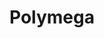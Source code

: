 ---
title: Polymega
slug: polymega
company: polymega
logo: '<path d="M45.8505564,38.0063593 C45.7233704,37.8791733 45.6279809,37.6883943 45.6279809,37.4976153 L45.6279809,18.2289348 C45.6279809,18.0063593 45.6915739,17.8473768 45.8187599,17.6883943 C45.9459459,17.5612083 46.1049285,17.4658188 46.327504,17.4658188 L54.2766296,17.4658188 C56.6613672,17.4658188 58.5373609,18.0381558 59.9046105,19.1510334 C61.2718601,20.263911 61.9395866,21.9173291 61.9395866,24.0476948 C61.9395866,26.1780604 61.2718601,27.799682 59.9046105,28.8807631 C58.5373609,29.9618442 56.6613672,30.5341812 54.2766296,30.5341812 L49.9205087,30.5341812 L49.9205087,37.4658188 C49.9205087,37.6883943 49.8569157,37.8473768 49.6979332,37.9745628 C49.5707472,38.1017488 49.3799682,38.1653418 49.1573927,38.1653418 L46.327504,38.1653418 C46.1685215,38.1971383 45.9777424,38.1653418 45.8505564,38.0063593 Z M54.1176471,27.290938 C55.2623211,27.290938 56.1208267,27.0047695 56.7249603,26.4642289 C57.3290938,25.9236884 57.6152623,25.1287758 57.6152623,24.0794913 C57.6152623,23.0620032 57.3290938,22.2670906 56.7567568,21.6947536 C56.1844197,21.1224165 55.2941176,20.836248 54.1176471,20.836248 L49.8569157,20.836248 L49.8569157,27.290938 L54.1176471,27.290938 Z M67.154213,36.4483307 C65.6597774,35.0810811 64.8648649,33.0779014 64.8012719,30.3751987 C64.7694754,29.8028617 64.7694754,28.9761526 64.7694754,27.863275 C64.7694754,26.7503975 64.7694754,25.8918919 64.8012719,25.3195548 C64.8648649,22.7122417 65.6915739,20.6772655 67.217806,19.2782194 C68.7440382,17.8791733 70.8426073,17.1796502 73.4499205,17.1796502 C76.0572337,17.1796502 78.1240064,17.8791733 79.682035,19.2782194 C81.2400636,20.6772655 82.0349762,22.6804452 82.1303657,25.3195548 C82.1621622,26.4642289 82.1939587,27.3227345 82.1939587,27.863275 C82.1939587,28.4038156 82.1621622,29.2305246 82.1303657,30.3751987 C82.0667727,33.0461049 81.2718601,35.0810811 79.745628,36.4483307 C78.2511924,37.8155803 76.1526232,38.4833068 73.4499205,38.4833068 C70.7472178,38.4833068 68.6486486,37.8473768 67.154213,36.4483307 Z M76.5977742,33.872814 C77.3608903,33.0779014 77.7742448,31.8696343 77.8378378,30.2480127 C77.8696343,29.0715421 77.9014308,28.2766296 77.9014308,27.863275 C77.9014308,27.418124 77.8696343,26.6232114 77.8378378,25.4785374 C77.7742448,23.8569157 77.3608903,22.6486486 76.5659777,21.8537361 C75.7710652,21.0588235 74.7535771,20.645469 73.4499205,20.645469 C72.1462639,20.645469 71.0969793,21.0588235 70.3020668,21.8537361 C69.5071542,22.6486486 69.0937997,23.8569157 69.0620032,25.4785374 C69.0302067,26.0508744 69.0302067,26.845787 69.0302067,27.863275 C69.0302067,28.8807631 69.0302067,29.6756757 69.0620032,30.2480127 C69.0937997,31.8696343 69.5071542,33.0779014 70.3020668,33.872814 C71.0651828,34.6677266 72.1462639,35.0810811 73.4499205,35.0810811 C74.7853736,35.0810811 75.8346582,34.6677266 76.5977742,33.872814 Z M86.1049285,38.0063593 C85.9777424,37.8791733 85.8823529,37.6883943 85.8823529,37.4976153 L85.8823529,18.1971383 C85.8823529,17.9745628 85.9459459,17.8155803 86.1049285,17.6883943 C86.2321145,17.5612083 86.4228935,17.4976153 86.6136725,17.4976153 L89.3799682,17.4976153 C89.6025437,17.4976153 89.7615262,17.5612083 89.8887122,17.6883943 C90.0158983,17.8155803 90.0794913,17.9745628 90.0794913,18.1971383 L90.0794913,34.6677266 L99.4594595,34.6677266 C99.682035,34.6677266 99.8410175,34.7313196 100,34.8903021 C100.127186,35.0174881 100.222576,35.2082671 100.222576,35.3990461 L100.222576,37.5294118 C100.222576,37.7201908 100.158983,37.8791733 100,38.0381558 C99.872814,38.1653418 99.682035,38.2607313 99.4594595,38.2607313 L86.581876,38.2607313 C86.391097,38.1971383 86.2321145,38.1653418 86.1049285,38.0063593 Z M105.882353,38.0063593 C105.755167,37.8791733 105.659777,37.6883943 105.659777,37.4976153 L105.659777,30.8521463 L98.6327504,18.4515103 C98.5691574,18.2607313 98.5373609,18.1653418 98.5373609,18.1335453 C98.5373609,17.9427663 98.6009539,17.8155803 98.7281399,17.6883943 C98.8553259,17.5612083 99.0143084,17.4976153 99.1414944,17.4976153 L101.812401,17.4976153 C102.193959,17.4976153 102.480127,17.6883943 102.734499,18.0699523 L107.694754,26.6550079 L112.686804,18.0699523 C112.750397,17.9427663 112.877583,17.8155803 113.036566,17.6883943 C113.195548,17.5612083 113.354531,17.4976153 113.577107,17.4976153 L116.248013,17.4976153 C116.438792,17.4976153 116.565978,17.5612083 116.693164,17.6883943 C116.82035,17.8155803 116.883943,17.9427663 116.883943,18.1335453 C116.883943,18.2607313 116.852146,18.3561208 116.788553,18.4515103 L109.793323,30.8521463 L109.793323,37.4976153 C109.793323,37.7201908 109.72973,37.8791733 109.570747,38.0063593 C109.443561,38.1335453 109.252782,38.1971383 109.030207,38.1971383 L106.295707,38.1971383 C106.200318,38.1971383 106.009539,38.1653418 105.882353,38.0063593 Z M120.158983,38.0063593 C120.031797,37.8791733 119.936407,37.6883943 119.936407,37.4976153 L119.936407,18.2289348 C119.936407,18.0063593 120,17.8473768 120.127186,17.6883943 C120.254372,17.5612083 120.413355,17.4658188 120.63593,17.4658188 L123.020668,17.4658188 C123.402226,17.4658188 123.688394,17.6565978 123.91097,18.0381558 L129.63434,28.6263911 L135.357711,18.0381558 C135.580286,17.6565978 135.866455,17.4658188 136.248013,17.4658188 L138.600954,17.4658188 C138.823529,17.4658188 138.982512,17.5294118 139.141494,17.6883943 C139.26868,17.8155803 139.36407,18.0063593 139.36407,18.2289348 L139.36407,37.5294118 C139.36407,37.7519873 139.300477,37.9109698 139.141494,38.0381558 C139.014308,38.1653418 138.823529,38.2289348 138.600954,38.2289348 L136.057234,38.2289348 C135.866455,38.2289348 135.707472,38.1653418 135.54849,38.0063593 C135.421304,37.8791733 135.325914,37.6883943 135.325914,37.4976153 L135.325914,24.7790143 L131.224165,32.6009539 C131.00159,33.0461049 130.683625,33.2368839 130.238474,33.2368839 L128.99841,33.2368839 C128.585056,33.2368839 128.235294,33.0143084 127.980922,32.6009539 L123.879173,24.7790143 L123.879173,37.4976153 C123.879173,37.6883943 123.81558,37.8473768 123.688394,38.0063593 C123.561208,38.1335453 123.402226,38.2289348 123.17965,38.2289348 L120.63593,38.2289348 C120.476948,38.1971383 120.317965,38.1653418 120.158983,38.0063593 Z M143.942766,38.0063593 C143.81558,37.8791733 143.720191,37.6883943 143.720191,37.4976153 L143.720191,18.2289348 C143.720191,18.0063593 143.783784,17.8473768 143.91097,17.6883943 C144.038156,17.5612083 144.197138,17.4658188 144.419714,17.4658188 L157.45628,17.4658188 C157.678855,17.4658188 157.837838,17.5294118 157.99682,17.6883943 C158.124006,17.8155803 158.219396,18.0063593 158.219396,18.2289348 L158.219396,20.200318 C158.219396,20.4228935 158.155803,20.581876 157.99682,20.709062 C157.869634,20.836248 157.678855,20.899841 157.45628,20.899841 L147.758347,20.899841 L147.758347,26.0826709 L156.82035,26.0826709 C157.042925,26.0826709 157.201908,26.1462639 157.36089,26.3052464 C157.488076,26.4324324 157.583466,26.6232114 157.583466,26.845787 L157.583466,28.7217806 C157.583466,28.9443561 157.519873,29.1033386 157.36089,29.2305246 C157.233704,29.3577107 157.042925,29.4213037 156.82035,29.4213037 L147.758347,29.4213037 L147.758347,34.7631161 L157.710652,34.7631161 C157.933227,34.7631161 158.09221,34.8267091 158.251192,34.9538951 C158.378378,35.0810811 158.473768,35.2400636 158.473768,35.4626391 L158.473768,37.4658188 C158.473768,37.6883943 158.410175,37.8473768 158.251192,37.9745628 C158.124006,38.1017488 157.933227,38.1653418 157.710652,38.1653418 L144.419714,38.1653418 C144.260731,38.1971383 144.101749,38.1653418 143.942766,38.0063593 Z M163.465819,36.4165342 C161.971383,35.0174881 161.144674,33.0779014 161.049285,30.5659777 C161.017488,29.9936407 161.017488,29.0715421 161.017488,27.799682 C161.017488,26.5278219 161.017488,25.6057234 161.049285,25.0333863 C161.112878,22.5850556 161.939587,20.6772655 163.465819,19.2782194 C164.992051,17.8791733 167.122417,17.1796502 169.793323,17.1796502 C171.605723,17.1796502 173.163752,17.4976153 174.467409,18.1017488 C175.771065,18.7376789 176.756757,19.5007949 177.45628,20.4228935 C178.124006,21.3449921 178.473768,22.2352941 178.505564,23.1255962 C178.505564,23.3163752 178.441971,23.4435612 178.314785,23.5707472 C178.187599,23.6979332 178.028617,23.7615262 177.837838,23.7615262 L174.785374,23.7615262 C174.594595,23.7615262 174.435612,23.7297297 174.340223,23.6343402 C174.244833,23.5707472 174.149444,23.4117647 174.085851,23.2527822 C173.799682,22.5214626 173.322734,21.9173291 172.623211,21.3767886 C171.923688,20.8680445 171.00159,20.6136725 169.825119,20.6136725 C168.45787,20.6136725 167.376789,20.9952305 166.581876,21.7265501 C165.786963,22.4578696 165.405405,23.6025437 165.341812,25.1605723 C165.310016,25.7329094 165.310016,26.5914149 165.310016,27.7678855 C165.310016,28.9125596 165.310016,29.7710652 165.341812,30.3751987 C165.373609,31.9650238 165.786963,33.1414944 166.581876,33.9046105 C167.376789,34.6677266 168.45787,35.0492846 169.825119,35.0492846 C171.224165,35.0492846 172.337043,34.6677266 173.195548,33.936407 C174.054054,33.1732909 174.467409,32.0604134 174.467409,30.5659777 L174.467409,29.6438792 L170.842607,29.6438792 C170.651828,29.6438792 170.492846,29.5802862 170.333863,29.4213037 C170.206677,29.2941176 170.111288,29.1033386 170.111288,28.9125596 L170.111288,27.290938 C170.111288,27.100159 170.174881,26.9411765 170.333863,26.782194 C170.461049,26.6550079 170.651828,26.5596184 170.842607,26.5596184 L177.933227,26.5596184 C178.155803,26.5596184 178.314785,26.6232114 178.473768,26.782194 C178.600954,26.90938 178.696343,27.100159 178.696343,27.290938 L178.696343,30.4387917 C178.696343,32.0604134 178.346582,33.491256 177.615262,34.6995231 C176.883943,35.9077901 175.834658,36.8298887 174.499205,37.4976153 C173.163752,38.1335453 171.573927,38.4833068 169.793323,38.4833068 C167.09062,38.4833068 164.992051,37.7837838 163.465819,36.4165342 Z M180.508744,38.0063593 C180.381558,37.8791733 180.317965,37.7519873 180.317965,37.5612083 L180.381558,37.3068362 L187.472178,18.2289348 C187.662957,17.7519873 188.012719,17.4976153 188.521463,17.4976153 L191.764706,17.4976153 C192.27345,17.4976153 192.623211,17.7519873 192.81399,18.2289348 L199.90461,37.3068362 L199.968203,37.5612083 C199.968203,37.7519873 199.90461,37.8791733 199.777424,38.0063593 C199.650238,38.1335453 199.491256,38.1971383 199.36407,38.1971383 L196.72496,38.1971383 C196.311606,38.1971383 196.025437,38.0063593 195.866455,37.6248013 L194.499205,34.0317965 L185.755167,34.0317965 L184.387917,37.6248013 C184.228935,38.0063593 183.942766,38.1971383 183.529412,38.1971383 L180.890302,38.1971383 C180.763116,38.1971383 180.63593,38.1653418 180.508744,38.0063593 Z M186.836248,30.6295707 L193.513514,30.6295707 L190.174881,21.5039746 L186.836248,30.6295707 Z M33.6406995,14.254372 C33.8314785,14.254372 33.990461,14.4133545 33.9586645,14.63593 L28.5850556,40.327504 C28.5532591,40.4864865 28.4260731,40.581876 28.2670906,40.581876 L21.8441971,40.581876 C21.6216216,40.581876 21.4944356,40.391097 21.5262321,40.200318 L26.899841,14.508744 C26.9316375,14.3497615 27.0588235,14.254372 27.217806,14.254372 L33.6406995,14.254372 Z M23.3386328,14.254372 C23.5294118,14.254372 23.6883943,14.4133545 23.6565978,14.63593 L18.2829889,40.327504 C18.2511924,40.4864865 18.1240064,40.581876 17.9650238,40.581876 L11.5421304,40.581876 C11.3195548,40.581876 11.1923688,40.391097 11.2241653,40.200318 L16.5977742,14.508744 C16.6295707,14.3497615 16.7567568,14.254372 16.9157393,14.254372 L23.3386328,14.254372 Z M13.0047695,14.254372 C13.1955485,14.254372 13.354531,14.4133545 13.3227345,14.63593 L7.09062003,44.6836248 C7.05882353,44.8426073 6.93163752,44.9379968 6.77265501,44.9379968 L0.349761526,44.9379968 C0.12718601,44.9379968 -3.91384841e-13,44.7472178 0.0317965024,44.5564388 L6.26391097,14.508744 C6.29570747,14.3497615 6.42289348,14.254372 6.58187599,14.254372 L13.0047695,14.254372 Z" />'
disc: false
cartridge: false
order: 38
---